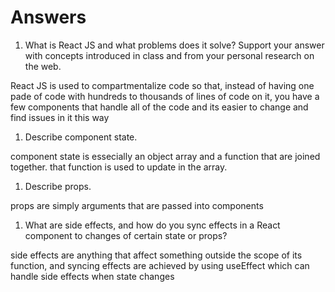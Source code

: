 # Answers

1. What is React JS and what problems does it solve? Support your answer with concepts introduced in class and from your personal research on the web.

React JS is used to compartmentalize code so that, instead of having one pade of code with hundreds to thousands of lines of code on it, you have a few components that handle all of the code and its easier to change and find issues in it this way

1. Describe component state.

component state is essecially an object array and a function that are joined together. that function is used to update in the array.

1. Describe props.

props are simply arguments that are passed into components

1. What are side effects, and how do you sync effects in a React component to changes of certain state or props?

side effects are anything that affect something outside the scope of its function, and syncing effects are achieved by using useEffect which can handle side effects when state changes